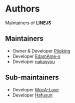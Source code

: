 # Authors

Maintainers of **LINEJS**

## Maintainers

- Owner & Developer [Piloking](https://github.com/piloking)
- Developer [EdamAme-x](https://github.com/EdamAme-x)
- Developer [nakasyou](https://github.com/nakasyou)

## Sub-maintainers

- Developer [MocA-Love](https://github.com/MocA-Love)
- Developer [Hafusun](https://github.com/hafusun)
